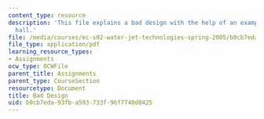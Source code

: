 ```yaml
---
content_type: resource
description: 'This file explains a bad design with the help of an example: simmons
  hall.'
file: /media/courses/ec-s02-water-jet-technologies-spring-2005/b0cb7eda93fba593733f96f7740d8425_MITEC_S02S05_a6_bad_design.pdf
file_type: application/pdf
learning_resource_types:
- Assignments
ocw_type: OCWFile
parent_title: Assignments
parent_type: CourseSection
resourcetype: Document
title: Bad Design
uid: b0cb7eda-93fb-a593-733f-96f7740d8425
---
```

